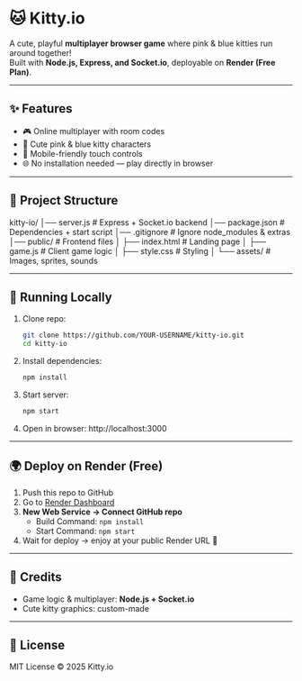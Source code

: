 # 🐱 Kitty.io  
A cute, playful **multiplayer browser game** where pink & blue kitties run around together!  
Built with **Node.js, Express, and Socket.io**, deployable on **Render (Free Plan)**.

---

## ✨ Features
- 🎮 Online multiplayer with room codes  
- 🐾 Cute pink & blue kitty characters  
- 📱 Mobile-friendly touch controls  
- 🌐 No installation needed — play directly in browser  

---

## 📂 Project Structure
kitty-io/
│── server.js          # Express + Socket.io backend
│── package.json       # Dependencies + start script
│── .gitignore         # Ignore node_modules & extras
│── public/            # Frontend files
│     ├── index.html   # Landing page
│     ├── game.js      # Client game logic
│     ├── style.css    # Styling
│     └── assets/      # Images, sprites, sounds

---

## 🚀 Running Locally

1. Clone repo:
   ```bash
   git clone https://github.com/YOUR-USERNAME/kitty-io.git
   cd kitty-io
   ```

2. Install dependencies:
   ```bash
   npm install
   ```

3. Start server:
   ```bash
   npm start
   ```

4. Open in browser:
   http://localhost:3000

---

## 🌍 Deploy on Render (Free)
1. Push this repo to GitHub  
2. Go to [Render Dashboard](https://dashboard.render.com)  
3. **New Web Service → Connect GitHub repo**  
   - Build Command: `npm install`  
   - Start Command: `npm start`  
4. Wait for deploy → enjoy at your public Render URL 🎉  

---

## 🐾 Credits
- Game logic & multiplayer: **Node.js + Socket.io**  
- Cute kitty graphics: custom-made  

---

## 📜 License
MIT License © 2025 Kitty.io
